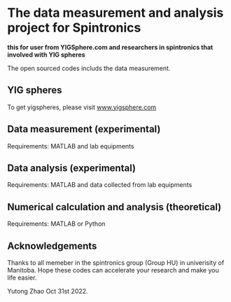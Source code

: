 # The data measurement and analysis project for Spintronics 

**this for user from YIGSphere.com and researchers in spintronics that involved with YIG spheres**

The open sourced codes includs the data measurement.

## YIG spheres

To get yigspheres, please visit www.yigsphere.com 

## Data measurement (experimental)

Requirements: MATLAB and lab equipments


## Data analysis (experimental)

Requirements: MATLAB and data collected from lab equipments

## Numerical calculation and analysis (theoretical)

Requirements: MATLAB or Python

## Acknowledgements

Thanks to all memeber in the spintronics group (Group HU) in univerisity of Manitoba.
Hope these codes can accelerate your research and make you life easier.

Yutong Zhao 
Oct 31st 2022.
